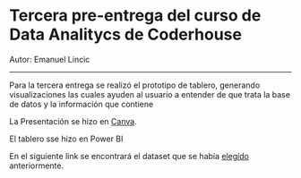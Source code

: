 <h1>Tercera pre-entrega del curso de Data Analitycs de Coderhouse</h1>
<p>Autor: Emanuel Lincic</p><hr>

<p>Para la tercera entrega se realizó el prototipo de tablero, generando visualizaciones las cuales ayuden al usuario a 
entender de que trata la base de datos y la información que contiene</p>

<p> La Presentación se hizo en <a href="https://www.canva.com">Canva</a>.</p>
<p>El tablero sse hizo en Power BI</p>
<p>En el siguiente link se encontrará el dataset que se había 
<a href="https://www.kaggle.com/datasets/ahmettalhabektas/argentina-car-prices">elegído</a> anteriormente.</p>
